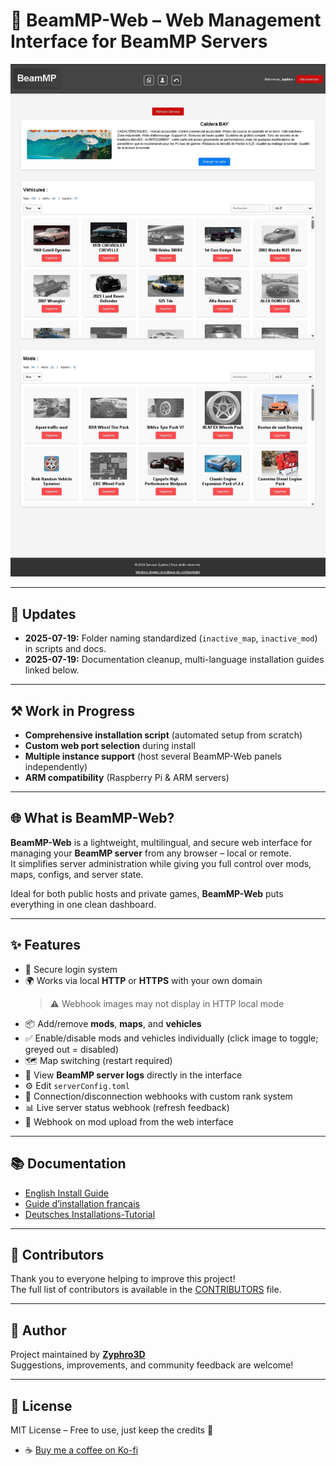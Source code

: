 # 🚗 BeamMP-Web – Web Management Interface for BeamMP Servers

![Interface Preview](./docs/beammp-web.jpg)

---

## 🚀 Updates

- **2025-07-19:** Folder naming standardized (`inactive_map`, `inactive_mod`) in scripts and docs.
- **2025-07-19:** Documentation cleanup, multi-language installation guides linked below.

---

## ⚒️ Work in Progress

- **Comprehensive installation script** (automated setup from scratch)
- **Custom web port selection** during install
- **Multiple instance support** (host several BeamMP-Web panels independently)
- **ARM compatibility** (Raspberry Pi & ARM servers)

---

## 🌐 What is BeamMP-Web?

**BeamMP-Web** is a lightweight, multilingual, and secure web interface for managing your **BeamMP server** from any browser – local or remote.  
It simplifies server administration while giving you full control over mods, maps, configs, and server state.

Ideal for both public hosts and private games, **BeamMP-Web** puts everything in one clean dashboard.

---

## ✨ Features

- 🔐 Secure login system
- 🌍 Works via local **HTTP** or **HTTPS** with your own domain  
  > ⚠️ Webhook images may not display in HTTP local mode
- 📦 Add/remove **mods**, **maps**, and **vehicles**
- ✅ Enable/disable mods and vehicles individually (click image to toggle; greyed out = disabled)
- 🗺️ Map switching (restart required)
- 📄 View **BeamMP server logs** directly in the interface
- ⚙️ Edit `serverConfig.toml`
- 📣 Connection/disconnection webhooks with custom rank system
- 📊 Live server status webhook (refresh feedback)
- 🔁 Webhook on mod upload from the web interface

---

## 📚 Documentation

- [English Install Guide](./docs/INSTALL_EN.md)
- [Guide d’installation français](./docs/INSTALL_FR.md)
- [Deutsches Installations-Tutorial](./docs/INSTALL_DE.md)

---

## 🤝 Contributors

Thank you to everyone helping to improve this project!  
The full list of contributors is available in the [CONTRIBUTORS](./CONTRIBUTORS.md) file.

---

## 👤 Author

Project maintained by **[Zyphro3D](https://github.com/Zyphro3D)**  
Suggestions, improvements, and community feedback are welcome!

---

## 📝 License

MIT License – Free to use, just keep the credits 🙌  
- ☕ [Buy me a coffee on Ko-fi](https://ko-fi.com/zyphro3D)

